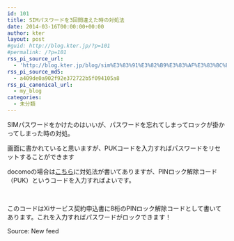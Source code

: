 ```yaml
---
id: 101
title: SIMパスワードを3回間違えた時の対処法
date: 2014-03-16T00:00:00+00:00
author: kter
layout: post
#guid: http://blog.kter.jp/?p=101
#permalink: /?p=101
rss_pi_source_url:
  - 'http://blog.kter.jp/blog/sim%E3%83%91%E3%82%B9%E3%83%AF%E3%83%BC%E3%83%89%E3%82%923%E5%9B%9E%E9%96%93%E9%81%95%E3%81%88%E3%81%9F%E6%99%82%E3%81%AE%E5%AF%BE%E5%87%A6%E6%B3%95/'
rss_pi_source_md5:
  - a409de0a902f92e372722b5f094105a8
rss_pi_canonical_url:
  - my_blog
categories:
  - 未分類
---
```

SIMパスワードをかけたのはいいが、パスワードを忘れてしまってロックが掛かってしまった時の対処。

画面に書かれていると思いますが、PUKコードを入力すればパスワードをリセットすることができます

docomoの場合は[こちら](https:&#047;&#047;www.nttdocomo.co.jp&#047;support&#047;trouble&#047;password&#047;pin&#047;)に対処法が書いてありますが、PINロック解除コード（PUK）というコードを入力すればよいです。

&nbsp;

このコードはXiサービス契約申込書に8桁のPINロック解除コードとして書いてあります。これを入力すればパスワードがロックできます！

Source: New feed